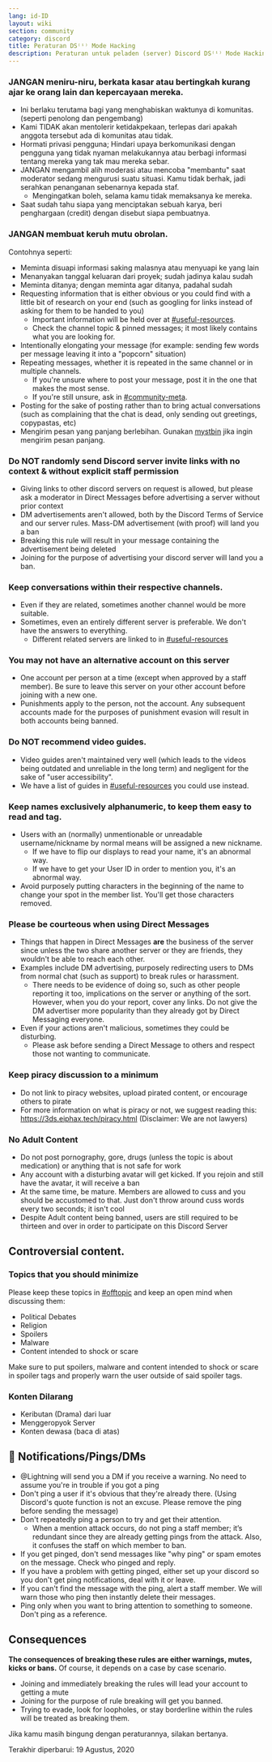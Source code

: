 ```yaml
---
lang: id-ID
layout: wiki
section: community
category: discord
title: Peraturan DS⁽ⁱ⁾ Mode Hacking
description: Peraturan untuk peladen (server) Discord DS⁽ⁱ⁾ Mode Hacking
---
```


### JANGAN meniru-niru, berkata kasar atau bertingkah kurang ajar ke orang lain dan kepercayaan mereka.

- Ini berlaku terutama bagi yang menghabiskan waktunya di komunitas. (seperti penolong dan pengembang)
- Kami TIDAK akan mentolerir ketidakpekaan, terlepas dari apakah anggota tersebut ada di komunitas atau tidak.
- Hormati privasi pengguna; Hindari upaya berkomunikasi dengan pengguna yang tidak nyaman melakukannya atau berbagi informasi tentang mereka yang tak mau mereka sebar.
- JANGAN mengambil alih moderasi atau mencoba "membantu" saat moderator sedang mengurusi suatu situasi. Kamu tidak berhak, jadi serahkan penanganan sebenarnya kepada staf.
     - Mengingatkan boleh, selama kamu tidak memaksanya ke mereka.
- Saat sudah tahu siapa yang menciptakan sebuah karya, beri penghargaan (credit) dengan disebut siapa pembuatnya.


### JANGAN membuat keruh mutu obrolan.

Contohnya seperti:
- Meminta disuapi informasi saking malasnya atau menyuapi ke yang lain
- Menanyakan tanggal keluaran dari proyek; sudah jadinya kalau sudah
- Meminta ditanya; dengan meminta agar ditanya, padahal sudah
- Requesting information that is either obvious or you could find with a little bit of research on your end (such as googling for links instead of asking for them to be handed to you)
   - Important information will be held over at [#useful-resources](https://discord.com/channels/283769550611152897/638041441079263283).
   - Check the channel topic & pinned messages; it most likely contains what you are looking for.
- Intentionally elongating your message (for example: sending few words per message leaving it into a "popcorn" situation)
- Repeating messages, whether it is repeated in the same channel or in multiple channels.
     - If you're unsure where to post your message, post it in the one that makes the most sense.
     - If you're still unsure, ask in [#community-meta](https://discord.com/channels/283769550611152897/715651368391671919).
- Posting for the sake of posting rather than to bring actual conversations (such as complaining that the chat is dead, only sending out greetings, copypastas, etc)
- Mengirim pesan yang panjang berlebihan. Gunakan [mystbin](https://mystb.in/) jika ingin mengirim pesan panjang.


### Do NOT randomly send Discord server invite links with no context & without explicit staff permission

- Giving links to other discord servers on request is allowed, but please ask a moderator in Direct Messages before advertising a server without prior context
- DM advertisements aren't allowed, both by the Discord Terms of Service and our server rules. Mass-DM advertisement (with proof) will land you a ban
- Breaking this rule will result in your message containing the advertisement being deleted
- Joining for the purpose of advertising your discord server will land you a ban.


### Keep conversations within their respective channels.

- Even if they are related, sometimes another channel would be more suitable.
- Sometimes, even an entirely different server is preferable. We don't have the answers to everything.
   - Different related servers are linked to in [#useful-resources](https://discord.com/channels/283769550611152897/638041441079263283)


### You may not have an alternative account on this server

- One account per person at a time (except when approved by a staff member). Be sure to leave this server on your other account before joining with a new one.
- Punishments apply to the person, not the account. Any subsequent accounts made for the purposes of punishment evasion will result in both accounts being banned. ‎

### Do NOT recommend video guides.

- Video guides aren't maintained very well (which leads to the videos being outdated and unreliable in the long term) and negligent for the sake of "user accessibility".
- We have a list of guides in [#useful-resources](https://discord.com/channels/283769550611152897/638041441079263283) you could use instead. ‎

### Keep names exclusively alphanumeric, to keep them easy to read and tag.

- Users with an (normally) unmentionable or unreadable username/nickname by normal means will be assigned a new nickname.
   - If we have to flip our displays to read your name, it's an abnormal way.
   - If we have to get your User ID in order to mention you, it's an abnormal way.
- Avoid purposely putting characters in the beginning of the name to change your spot in the member list. You'll get those characters removed.


### Please be courteous when using Direct Messages

- Things that happen in Direct Messages **are** the business of the server since unless the two share another server or they are friends, they wouldn't be able to reach each other.
- Examples include DM advertising, purposely redirecting users to DMs from normal chat (such as support) to break rules or harassment.
   - There needs to be evidence of doing so, such as other people reporting it too, implications on the server or anything of the sort. However, when you do your report, cover any links. Do not give the DM advertiser more popularity than they already got by Direct Messaging everyone.
- Even if your actions aren't malicious, sometimes they could be disturbing.
   - Please ask before sending a Direct Message to others and respect those not wanting to communicate. ‎

### Keep piracy discussion to a minimum

- Do not link to piracy websites, upload pirated content, or encourage others to pirate
- For more information on what is piracy or not, we suggest reading this: https://3ds.eiphax.tech/piracy.html (Disclaimer: We are not lawyers)


### No Adult Content

- Do not post pornography, gore, drugs (unless the topic is about medication) or anything that is not safe for work
- Any account with a disturbing avatar will get kicked. If you rejoin and still have the avatar, it will receive a ban
- At the same time, be mature. Members are allowed to cuss and you should be accustomed to that. Just don't throw around cuss words every two seconds; it isn't cool
- Despite Adult content being banned, users are still required to be thirteen and over in order to participate on this Discord Server


## Controversial content.

### Topics that you should minimize

Please keep these topics in [#offtopic](https://discord.com/channels/283769550611152897/718307887578873856) and keep an open mind when discussing them:
- Political Debates
- Religion
- Spoilers
- Malware
- Content intended to shock or scare

Make sure to put spoilers, malware and content intended to shock or scare in spoiler tags and properly warn the user outside of said spoiler tags.

### Konten Dilarang

- Keributan (Drama) dari luar
- Menggeropyok Server
- Konten dewasa (baca di atas)

## 🏓 Notifications/Pings/DMs

- @Lightning will send you a DM if you receive a warning. No need to assume you're in trouble if you got a ping
- Don't ping a user if it's obvious that they're already there. (Using Discord's quote function is not an excuse. Please remove the ping before sending the message)
- Don't repeatedly ping a person to try and get their attention.
   - When a mention attack occurs, do not ping a staff member; it’s redundant since they are already getting pings from the attack. Also, it confuses the staff on which member to ban.
- If you get pinged, don't send messages like "why ping" or spam emotes on the message. Check who pinged and reply.
 - If you have a problem with getting pinged, either set up your discord so you don't get ping notifications, deal with it or leave.
 - If you can't find the message with the ping, alert a staff member. We will warn those who ping then instantly delete their messages.
- Ping only when you want to bring attention to something to someone. Don't ping as a reference.


## Consequences

**The consequences of breaking these rules are either warnings, mutes, kicks or bans.** Of course, it depends on a case by case scenario.
- Joining and immediately breaking the rules will lead your account to getting a mute
- Joining for the purpose of rule breaking will get you banned.
- Trying to evade, look for loopholes, or stay borderline within the rules will be treated as breaking them.

Jika kamu masih bingung dengan peraturannya, silakan bertanya.

Terakhir diperbarui: 19 Agustus, 2020
